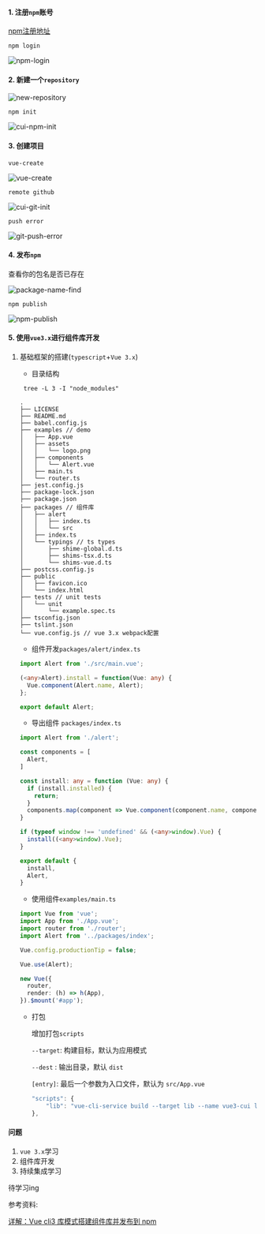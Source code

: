 #### 1. 注册`npm`账号

[npm注册地址](https://www.npmjs.com/)

```shell
npm login
```



![npm-login](./images/npm-login.png)

#### 2. 新建一个`repository`

![new-repository](./images/new-repository.png)

`npm init`

![cui-npm-init](./images/cui-npm-init.png)

#### 3. 创建项目

`vue-create`

![vue-create](./images/vue-create.png)

`remote github`

![cui-git-init](./images/cui-git-init.png)

`push error`

![git-push-error](./images/git-push-error.png)

#### 4. 发布`npm`

查看你的包名是否已存在

![package-name-find](./images/package-name-find.png)

`npm publish`

![npm-publish](./images/npm-publish.png)

#### 5. 使用`vue3.x`进行组件库开发

 1. 基础框架的搭建(`typescript`+`Vue 3.x`)

    - 目录结构

    ```shell
     tree -L 3 -I "node_modules"
    ```

    ```shell
    .
    ├── LICENSE
    ├── README.md
    ├── babel.config.js
    ├── examples // demo
    │   ├── App.vue
    │   ├── assets
    │   │   └── logo.png
    │   ├── components
    │   │   └── Alert.vue
    │   ├── main.ts
    │   └── router.ts
    ├── jest.config.js
    ├── package-lock.json
    ├── package.json
    ├── packages // 组件库
    │   ├── alert
    │   │   ├── index.ts
    │   │   └── src
    │   ├── index.ts
    │   └── typings // ts types
    │       ├── shime-global.d.ts
    │       ├── shims-tsx.d.ts
    │       └── shims-vue.d.ts
    ├── postcss.config.js
    ├── public
    │   ├── favicon.ico
    │   └── index.html
    ├── tests // unit tests
    │   └── unit
    │       └── example.spec.ts
    ├── tsconfig.json
    ├── tslint.json
    └── vue.config.js // vue 3.x webpack配置
    ```

    - 组件开发`packages/alert/index.ts`

    ```typescript
    import Alert from './src/main.vue';
    
    (<any>Alert).install = function(Vue: any) {
      Vue.component(Alert.name, Alert);
    };
    
    export default Alert;
    ```

    - 导出组件 `packages/index.ts`

    ```typescript
    import Alert from './alert';
    
    const components = [
      Alert,
    ]
    
    const install: any = function (Vue: any) {
      if (install.installed) {
        return;
      }
      components.map(component => Vue.component(component.name, component))
    }
    
    if (typeof window !== 'undefined' && (<any>window).Vue) {
      install((<any>window).Vue);
    }
    
    export default {
      install,
      Alert,
    }
    
    ```

    - 使用组件`examples/main.ts`

    ```typescript
    import Vue from 'vue';
    import App from './App.vue';
    import router from './router';
    import Alert from '../packages/index';
    
    Vue.config.productionTip = false;
    
    Vue.use(Alert);
    
    new Vue({
      router,
      render: (h) => h(App),
    }).$mount('#app');
    ```

    - 打包

      增加打包`scripts`

      `--target`: 构建目标，默认为应用模式

       `--dest` : 输出目录，默认 `dist`

      `[entry]`: 最后一个参数为入口文件，默认为 `src/App.vue`

      ````javascript
      "scripts": {
          "lib": "vue-cli-service build --target lib --name vue3-cui lib packages/index.ts",
      },
      ````

#### 问题

1. `vue 3.x`学习
2. 组件库开发
3. 持续集成学习

待学习ing

参考资料:

[详解：Vue cli3 库模式搭建组件库并发布到 npm](https://juejin.im/post/5bbab9de5188255c8c0cb0e3)



